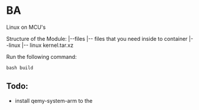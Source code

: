 # BA
Linux on MCU's

Structure of the Module:
|--files
   |-- files that you need inside to container
|--linux
   |-- linux kernel.tar.xz

Run the following command:

<code>bash build</code>

## Todo:
* install qemy-system-arm to the 